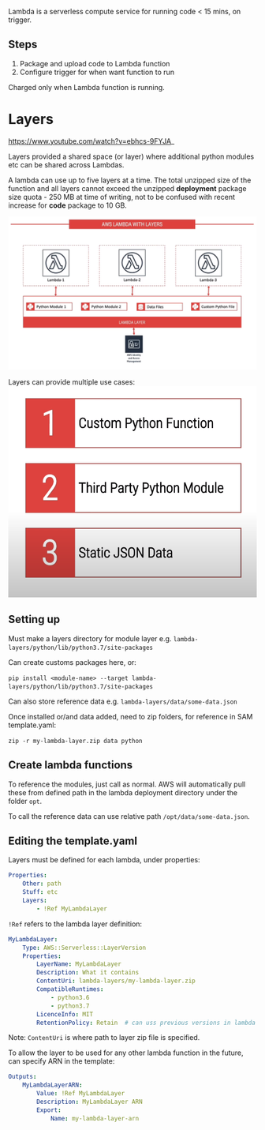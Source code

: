 

Lambda is a serverless compute service for running code < 15 mins, on trigger.

## Steps
1. Package and upload code to Lambda function
2. Configure trigger for when want function to run

Charged only when Lambda function is running.

# Layers
https://www.youtube.com/watch?v=ebhcs-9FYJA_

Layers provided a shared space (or layer) where additional python modules etc can be shared across Lambdas.

A lambda can use up to five layers at a time. The total unzipped size of the function and all layers cannot exceed the unzipped **deployment** package size quota - 250 MB at time of writing, not to be confused with recent increase for **code** package to 10 GB. 

![](/assets/images/![](/assets/images/2022-04-23-10-47-39.png).png)

Layers can provide multiple use cases:
![](/assets/images/2022-04-23-11-20-44.png)


## Setting up
Must make a layers directory for module layer e.g. `lambda-layers/python/lib/python3.7/site-packages`

Can create customs packages here, or:

 `pip install <module-name> --target lambda-layers/python/lib/python3.7/site-packages`

Can also store reference data e.g. `lambda-layers/data/some-data.json`

Once installed or/and data added, need to zip folders, for reference in SAM template.yaml:

`zip -r my-lambda-layer.zip data python`

## Create lambda functions
To reference the modules, just call as normal. AWS will automatically pull these from defined path in the lambda deployment directory under the folder `opt`.

To call the reference data can use relative path `/opt/data/some-data.json`.

## Editing the template.yaml
Layers must be defined for each lambda, under properties:
```yaml
Properties:
    Other: path
    Stuff: etc
    Layers:
        - !Ref MyLambdaLayer
```
`!Ref` refers to the lambda layer definition:
```yaml
MyLambdaLayer:
    Type: AWS::Serverless::LayerVersion
    Properties:
        LayerName: MyLambdaLayer
        Description: What it contains
        ContentUri: lambda-layers/my-lambda-layer.zip
        CompatibleRuntimes:
            - python3.6
            - python3.7
        LicenceInfo: MIT
        RetentionPolicy: Retain  # can uss previous versions in lambda functions
```
Note: `ContentUri` is where path to layer zip file is specified.

To allow the layer to be used for any other lambda function in the future, can specify ARN in the template:
```yaml
Outputs:
    MyLambdaLayerARN:
        Value: !Ref MyLambdaLayer
        Description: MyLambdaLayer ARN
        Export:
            Name: my-lambda-layer-arn
```



















